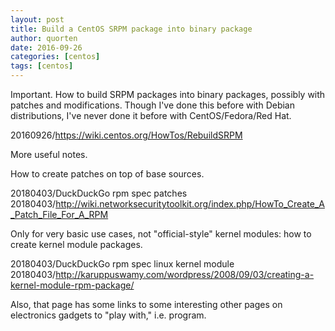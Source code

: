 ```yaml
---
layout: post
title: Build a CentOS SRPM package into binary package
author: quorten
date: 2016-09-26
categories: [centos]
tags: [centos]
---
```


Important.  How to build SRPM packages into binary packages, possibly
with patches and modifications.  Though I've done this before with
Debian distributions, I've never done it before with CentOS/Fedora/Red
Hat.

20160926/https://wiki.centos.org/HowTos/RebuildSRPM

More useful notes.

How to create patches on top of base sources.

20180403/DuckDuckGo rpm spec patches  
20180403/http://wiki.networksecuritytoolkit.org/index.php/HowTo_Create_A_Patch_File_For_A_RPM

Only for very basic use cases, not "official-style" kernel modules:
how to create kernel module packages.

20180403/DuckDuckGo rpm spec linux kernel module  
20180403/http://karuppuswamy.com/wordpress/2008/09/03/creating-a-kernel-module-rpm-package/

Also, that page has some links to some interesting other pages on
electronics gadgets to "play with," i.e. program.
